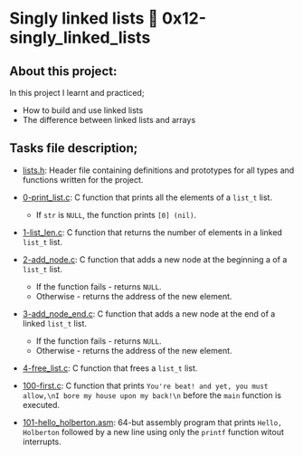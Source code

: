 # Singly linked lists :page_with_curl: 0x12-singly_linked_lists
## About this project:
In this project I learnt and practiced;
- How to build and use linked lists
- The difference between linked lists and arrays
## Tasks file description;
* [lists.h](./lists.h): Header file containing definitions and prototypes for all
types and functions written for the project.
* [0-print_list.c](./0-print_list.c): C function that prints all the
elements of a `list_t` list.
  - If `str` is `NULL`, the function prints `[0] (nil)`.

* [1-list_len.c](./1-list_len.c): C function that returns the number of elements
in a linked `list_t` list.

* [2-add_node.c](./2-add_node.c): C function that adds a new node at the
beginning a of a `list_t` list.
  - If the function fails - returns `NULL`.
  - Otherwise - returns the address of the new element.

* [3-add_node_end.c](./3-add_node_end.c): C function that adds a new node at
the end of a linked `list_t` list.
  - If the function fails - returns `NULL`.
  - Otherwise - returns the address of the new element.

* [4-free_list.c](./4-free_list.c): C function that frees a `list_t` list.

* [100-first.c](./100-first.c): C function that prints `You're beat! and
yet, you must allow,\nI bore my house upon my back!\n` before the `main`
function is executed.

* [101-hello_holberton.asm](./101-hello_holberton.asm): 64-but assembly program
that prints `Hello, Holberton` followed by a new line using only the
`printf` function witout interrupts.
